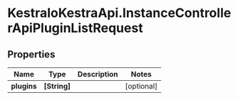# KestraIoKestraApi.InstanceControllerApiPluginListRequest

## Properties

Name | Type | Description | Notes
------------ | ------------- | ------------- | -------------
**plugins** | **[String]** |  | [optional] 


